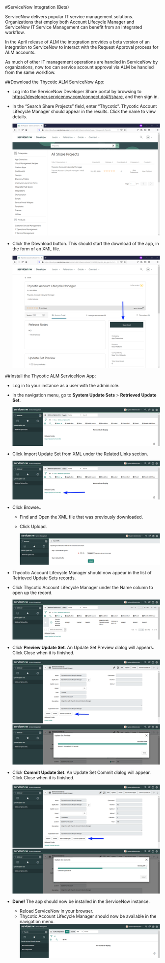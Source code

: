 [title]: # (ServiceNow Integration)
[tags]: # (Account Lifecycle Manager,ALM,ServiceNow)
[priority]: # (5195)

#ServiceNow Integration (Beta)

ServiceNow delivers popular IT service management solutions. Organizations that employ both Account Lifecycle Manager and ServiceNow IT Service Management can benefit from an integrated workflow. 

In the April release of ALM the integration provides a beta version of an integration to ServiceNow to interact with the Request Approval process for ALM accounts. 

As much of other IT management operations are handled in ServiceNow by organizations, now too can service account approval via ALM be handled from the same workflow. 

##Download the Thycotic ALM ServiceNow App:

* Log into the ServiceNow Developer Share portal by browsing to https://developer.servicenow.com/connect.do#!/share, and then sign in.

* In the “Search Share Projects” field, enter “Thycotic”. Thycotic Account Lifecycle Manager should appear in the results. Click the name to view details.

    ![SN Step 1](images/SN1.png)

* Click the Download button. This should start the download of the app, in the form of an XML file.

    ![SN Step 2](images/SN2.png)

##Install the Thycotic ALM ServiceNow App:

* Log in to your instance as a user with the admin role.

* In the navigation menu, go to **System Update Sets** > **Retrieved Update Set**.

    ![SN Step 3](images/SN3.png)

* Click Import Update Set from XML under the Related Links section.

    ![SN Step 4](images/SN4.png)

* Click Browse..

    * Find and Open the XML file that was previously downloaded.

    * Click Upload.

      ![SN Step 5](images/SN5.png)

* Thycotic Account Lifecycle Manager should now appear in the list of Retrieved Update Sets records.

* Click Thycotic Account Lifecycle Manager under the Name column to open up the record.

    ![SN Step 6](images/SN6.png)

*  Click **Preview Update Set**. An Update Set Preview dialog will appears. Click Close when it is finished.

    ![SN Step 7](images/SN7.png)
    ![SN Step 8](images/SN8.png)

* Click **Commit Update Set**. An Update Set Commit dialog will appear. Click Close when it is finished.
    
    ![SN Step 9](images/SN9.png)
    ![SN Step 10](images/SN10.png)

* **Done!** The app should now be installed in the ServiceNow instance. 
    * Reload ServiceNow in your browser.
    * Thycotic Account Lifecycle Manager should now be available in the navigation menu.
    ![SN Step 11](images/SN11.png)